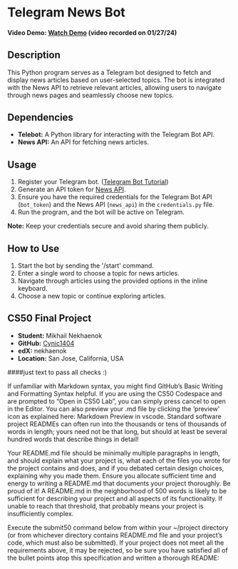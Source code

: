 # Telegram News Bot

#### Video Demo: [Watch Demo](https://youtu.be/4SttbEuG6Ww?si=J2r0HJeEwjXeNaK0) (video recorded on 01/27/24)

## Description

This Python program serves as a Telegram bot designed to fetch and display news articles based on user-selected topics. The bot is integrated with the News API to retrieve relevant articles, allowing users to navigate through news pages and seamlessly choose new topics.


## Dependencies

- **Telebot:** A Python library for interacting with the Telegram Bot API.
- **News API:** An API for fetching news articles.

## Usage

1. Register your Telegram bot. ([Telegram Bot Tutorial](https://core.telegram.org/bots/tutorial#getting-ready))
2. Generate an API token for [News API](https://newsapi.org/).
3. Ensure you have the required credentials for the Telegram Bot API (`bot_token`) and the News API (`news_api`) in the `credentials.py` file.
4. Run the program, and the bot will be active on Telegram.

**Note:** Keep your credentials secure and avoid sharing them publicly.

## How to Use

1. Start the bot by sending the '/start' command.
2. Enter a single word to choose a topic for news articles.
3. Navigate through articles using the provided options in the inline keyboard.
4. Choose a new topic or continue exploring articles.

## CS50 Final Project

- **Student:** Mikhail Nekhaenok
- **GitHub:** [Cynic1404](https://github.com/Cynic1404)
- **edX:** nekhaenok
- **Location:** San Jose, California, USA














####just text to pass all checks :)

If unfamiliar with Markdown syntax, you might find GitHub’s Basic Writing and Formatting Syntax helpful. If you are using the CS50 Codespace and are prompted to “Open in CS50 Lab”, you can simply press cancel to open in the Editor. You can also preview your .md file by clicking the ‘preview’ icon as explained here: Markdown Preview in vscode. Standard software project READMEs can often run into the thousands or tens of thousands of words in length; yours need not be that long, but should at least be several hundred words that describe things in detail!

Your README.md file should be minimally multiple paragraphs in length, and should explain what your project is, what each of the files you wrote for the project contains and does, and if you debated certain design choices, explaining why you made them. Ensure you allocate sufficient time and energy to writing a README.md that documents your project thoroughly. Be proud of it! A README.md in the neighborhood of 500 words is likely to be sufficient for describing your project and all aspects of its functionality. If unable to reach that threshold, that probably means your project is insufficiently complex.

Execute the submit50 command below from within your ~/project directory (or from whichever directory contains README.md file and your project’s code, which must also be submitted). If your project does not meet all the requirements above, it may be rejected, so be sure you have satisfied all of the bullet points atop this specification and written a thorough README:
